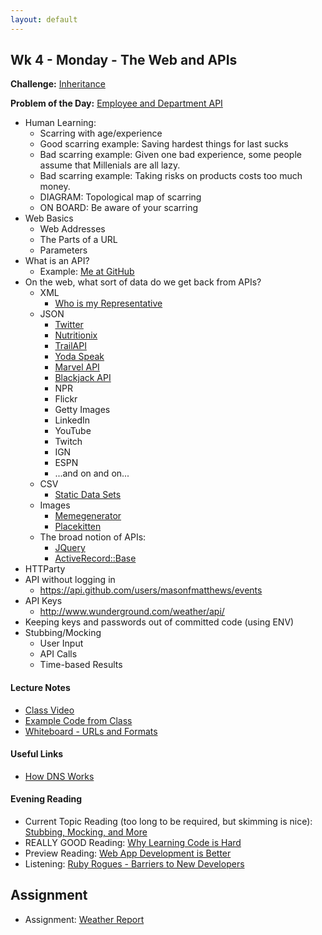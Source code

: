 ```yaml
---
layout: default
---
```


## Wk 4 - Monday - The Web and APIs

**Challenge:** [Inheritance](https://github.com/masonfmatthews/rails_assignments/blob/master/challenges/inheritance_challenge.rb)

**Problem of the Day:** [Employee and Department API](https://github.com/masonfmatthews/rails_assignments/blob/master/exercises/employee_and_department_api)

* Human Learning:
  * Scarring with age/experience
  * Good scarring example: Saving hardest things for last sucks
  * Bad scarring example: Given one bad experience, some people assume that Millenials are all lazy.
  * Bad scarring example: Taking risks on products costs too much money.
  * DIAGRAM: Topological map of scarring
  * ON BOARD: Be aware of your scarring
* Web Basics
  * Web Addresses
  * The Parts of a URL
  * Parameters
* What is an API?
  * Example: [Me at GitHub](https://api.github.com/users/masonfmatthews/events)
* On the web, what sort of data do we get back from APIs?
  * XML
    * [Who is my Representative](http://whoismyrepresentative.com/getall_mems.php?zip=27701)
  * JSON
    * [Twitter](https://dev.twitter.com/rest/public)
    * [Nutritionix](https://www.mashape.com/msilverman/nutritionix-nutrition-database)
    * [TrailAPI](https://www.mashape.com/trailapi/trailapi)
    * [Yoda Speak](https://www.mashape.com/ismaelc/yoda-speak)
    * [Marvel API](http://developer.marvel.com/docs)
    * [Blackjack API](http://deckofcardsapi.com/)
    * NPR
    * Flickr
    * Getty Images
    * LinkedIn
    * YouTube
    * Twitch
    * IGN
    * ESPN
    * ...and on and on...
  * CSV
    * [Static Data Sets](http://vincentarelbundock.github.io/Rdatasets/datasets.html)
  * Images
    * [Memegenerator](http://version1.api.memegenerator.net/)
    * [Placekitten](http://placekitten.com)
  * The broad notion of APIs:
    * [JQuery](http://api.jquery.com/)
    * [ActiveRecord::Base](http://apidock.com/rails/ActiveRecord/Base)
* HTTParty
* API without logging in
  * https://api.github.com/users/masonfmatthews/events
* API Keys
  * http://www.wunderground.com/weather/api/
* Keeping keys and passwords out of committed code (using ENV)
* Stubbing/Mocking
  * User Input
  * API Calls
  * Time-based Results

#### Lecture Notes

* [Class Video](https://youtu.be/7HBQ9G0rumI)
* [Example Code from Class](https://github.com/tiyd-rails-2016-01/example_api_call)
* [Whiteboard - URLs and Formats](http://tiyd-rails.s3.amazonaws.com/pictures/uploaded_files/000/000/035/original/web_address.jpg?1442858121)

#### Useful Links

* [How DNS Works](https://howdns.works/)

#### Evening Reading

* Current Topic Reading (too long to be required, but skimming is nice): [Stubbing, Mocking, and More](http://rubylogs.com/test-doubles-theory-minitest-rspec/)
* REALLY GOOD Reading: [Why Learning Code is Hard](http://www.vikingcodeschool.com/posts/why-learning-to-code-is-so-damn-hard)
* Preview Reading: [Web App Development is Better](http://radar.oreilly.com/2014/01/web-application-development-is-different-and-better.html)
* Listening: [Ruby Rogues - Barriers to New Developers](https://devchat.tv/ruby-rogues/180-rr-barriers-to-new-developers-with-kinsey-ann-durham)

## Assignment

* Assignment: [Weather Report](https://github.com/tiyd-rails-2016-01/weather_report)
<!-- * Feedback: [Weather Report Feedback](feedback) -->
